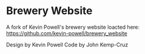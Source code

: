 # Brewery Website
A fork of Kevin Powell's brewery website loacted here: https://github.com/kevin-powell/brewery_website

Design by Kevin Powell
Code by John Kemp-Cruz
